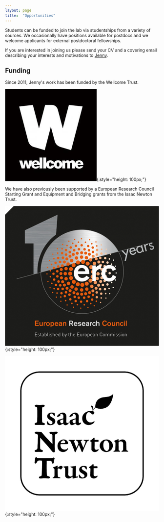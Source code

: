 ```yaml
---
layout: page
title:  "Opportunities"
---
```


Students can be funded to join the lab via studentships from a variety of sources. We occasionally have positions available for postdocs and we welcome applicants for external postdoctoral fellowships. 

If you are interested in joining us please send your CV and a covering email describing your interests and motivations to [Jenny](mailto:jlg38@cam.ac.uk).


Funding
-------

Since 2011, Jenny's work has been funded by the Wellcome Trust.

![Wellcome Logo](images/wellcome.jpg){:style="height: 100px;"}

We have also previously been supported by a European Research Council Starting Grant and Equipment and Bridging grants from the Issac Newton Trust.

![ERC Logo](images/erc.jpg){:style="height: 100px;"}

![INT Logo](images/INTwordapple.png){:style="height: 100px;"}
